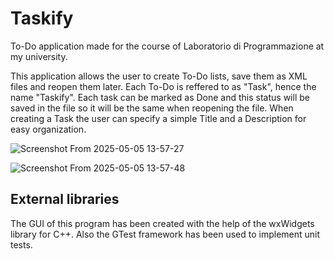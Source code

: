 # Taskify
To-Do application made for the course of Laboratorio di Programmazione at my university.

This application allows the user to create To-Do lists, save them as XML files and reopen them later. Each To-Do is reffered to as "Task", hence the name "Taskify".
Each task can be marked as Done and this status will be saved in the file so it will be the same when reopening the file.
When creating a Task the user can specify a simple Title and a Description for easy organization.

![Screenshot From 2025-05-05 13-57-27](https://github.com/user-attachments/assets/9bf1f2fc-0113-4b4d-ad5c-41aebab3269d)

![Screenshot From 2025-05-05 13-57-48](https://github.com/user-attachments/assets/0cb0c893-ff1d-4c45-bee6-5bd666ffc109)


## External libraries
The GUI of this program has been created with the help of the wxWidgets library for C++.
Also the GTest framework has been used to implement unit tests.
